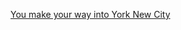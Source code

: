 [You make your way into York New City](https://github.com/alanr8742/SEP-10-PD-6-Parallel-World-/blob/main/start/choices5.md) 